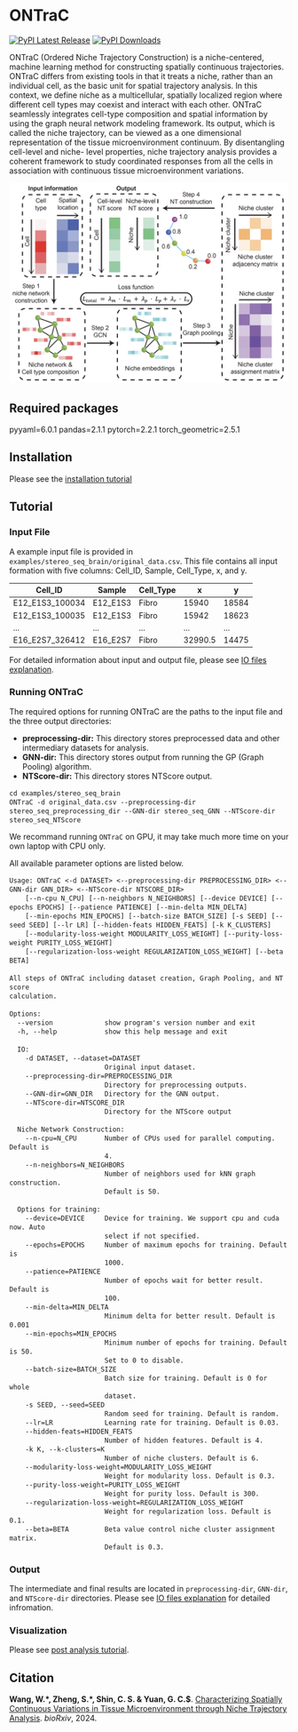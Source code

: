 # **ONTraC**

[![PyPI Latest Release](https://img.shields.io/pypi/v/ONTraC.svg)](https://pypi.org/project/ONTraC/) [![PyPI Downloads](https://img.shields.io/pypi/dm/ONTraC.svg?label=PyPI%20downloads)](https://pypi.org/project/ONTraC/)

ONTraC (Ordered Niche Trajectory Construction) is a niche-centered, machine learning
method for constructing spatially continuous trajectories. ONTraC differs from existing tools in
that it treats a niche, rather than an individual cell, as the basic unit for spatial trajectory
analysis. In this context, we define niche as a multicellular, spatially localized region where
different cell types may coexist and interact with each other.  ONTraC seamlessly integrates
cell-type composition and spatial information by using the graph neural network modeling
framework. Its output, which is called the niche trajectory, can be viewed as a one dimensional
representation of the tissue microenvironment continuum. By disentangling cell-level and niche-
level properties, niche trajectory analysis provides a coherent framework to study coordinated
responses from all the cells in association with continuous tissue microenvironment variations.

![ONTraC Structure](docs/source/_static/images/ONTraC_structure.png)

## Required packages

pyyaml=6.0.1
pandas=2.1.1
pytorch=2.2.1
torch_geometric=2.5.1

## Installation

Please see the [installation tutorial](tutorials/installation.md)

## Tutorial

### Input File

A example input file is provided in `examples/stereo_seq_brain/original_data.csv`.
This file contains all input formation with five columns: Cell_ID, Sample, Cell_Type, x, and y.

| Cell_ID         | Sample   | Cell_Type | x       | y     |
| --------------- | -------- | --------- | ------- | ----- |
| E12_E1S3_100034 | E12_E1S3 | Fibro     | 15940   | 18584 |
| E12_E1S3_100035 | E12_E1S3 | Fibro     | 15942   | 18623 |
| ...             | ...      | ...       | ...     | ...   |
| E16_E2S7_326412 | E16_E2S7 | Fibro     | 32990.5 | 14475 |

For detailed information about input and output file, please see [IO files explanation](tutorials/IO_files.md#input-files).

### Running ONTraC

The required options for running ONTraC are the paths to the input file and the three output directories:

- **preprocessing-dir:** This directory stores preprocessed data and other intermediary datasets for analysis.
- **GNN-dir:** This directory stores output from running the GP (Graph Pooling) algorithm.
- **NTScore-dir:** This directory stores NTScore output.

```{sh}
cd examples/stereo_seq_brain
ONTraC -d original_data.csv --preprocessing-dir stereo_seq_preprocessing_dir --GNN-dir stereo_seq_GNN --NTScore-dir stereo_seq_NTScore
```

We recommand running `ONTraC` on GPU, it may take much more time on your own laptop with CPU only.

All available parameter options are listed below.

```{text}
Usage: ONTraC <-d DATASET> <--preprocessing-dir PREPROCESSING_DIR> <--GNN-dir GNN_DIR> <--NTScore-dir NTSCORE_DIR>
    [--n-cpu N_CPU] [--n-neighbors N_NEIGHBORS] [--device DEVICE] [--epochs EPOCHS] [--patience PATIENCE] [--min-delta MIN_DELTA] 
    [--min-epochs MIN_EPOCHS] [--batch-size BATCH_SIZE] [-s SEED] [--seed SEED] [--lr LR] [--hidden-feats HIDDEN_FEATS] [-k K_CLUSTERS]
    [--modularity-loss-weight MODULARITY_LOSS_WEIGHT] [--purity-loss-weight PURITY_LOSS_WEIGHT] 
    [--regularization-loss-weight REGULARIZATION_LOSS_WEIGHT] [--beta BETA]

All steps of ONTraC including dataset creation, Graph Pooling, and NT score
calculation.

Options:
  --version             show program's version number and exit
  -h, --help            show this help message and exit

  IO:
    -d DATASET, --dataset=DATASET
                        Original input dataset.
    --preprocessing-dir=PREPROCESSING_DIR
                        Directory for preprocessing outputs.
    --GNN-dir=GNN_DIR   Directory for the GNN output.
    --NTScore-dir=NTSCORE_DIR
                        Directory for the NTScore output

  Niche Network Construction:
    --n-cpu=N_CPU       Number of CPUs used for parallel computing. Default is
                        4.
    --n-neighbors=N_NEIGHBORS
                        Number of neighbors used for kNN graph construction.
                        Default is 50.

  Options for training:
    --device=DEVICE     Device for training. We support cpu and cuda now. Auto
                        select if not specified.
    --epochs=EPOCHS     Number of maximum epochs for training. Default is
                        1000.
    --patience=PATIENCE
                        Number of epochs wait for better result. Default is
                        100.
    --min-delta=MIN_DELTA
                        Minimum delta for better result. Default is 0.001
    --min-epochs=MIN_EPOCHS
                        Minimum number of epochs for training. Default is 50.
                        Set to 0 to disable.
    --batch-size=BATCH_SIZE
                        Batch size for training. Default is 0 for whole
                        dataset.
    -s SEED, --seed=SEED
                        Random seed for training. Default is random.
    --lr=LR             Learning rate for training. Default is 0.03.
    --hidden-feats=HIDDEN_FEATS
                        Number of hidden features. Default is 4.
    -k K, --k-clusters=K
                        Number of niche clusters. Default is 6.
    --modularity-loss-weight=MODULARITY_LOSS_WEIGHT
                        Weight for modularity loss. Default is 0.3.
    --purity-loss-weight=PURITY_LOSS_WEIGHT
                        Weight for purity loss. Default is 300.
    --regularization-loss-weight=REGULARIZATION_LOSS_WEIGHT
                        Weight for regularization loss. Default is 0.1.
    --beta=BETA         Beta value control niche cluster assignment matrix.
                        Default is 0.3.

```

### Output

The intermediate and final results are located in `preprocessing-dir`, `GNN-dir`, and `NTScore-dir` directories. Please see [IO files explanation](tutorials/IO_files.md#output-files) for detailed infromation.

### Visualization

Please see [post analysis tutorial](tutorials/post_analysis.md).

## Citation

**Wang, W.\*, Zheng, S.\*, Shin, C. S. & Yuan, G. C.$**. [Characterizing Spatially Continuous Variations in Tissue Microenvironment through Niche Trajectory Analysis]((https://www.biorxiv.org/content/10.1101/2024.04.23.590827v1)). *bioRxiv*, 2024.
